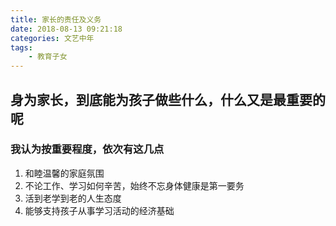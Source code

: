 ```yaml
---
title: 家长的责任及义务
date: 2018-08-13 09:21:18
categories: 文艺中年
tags:
    - 教育子女
---
```

## 身为家长，到底能为孩子做些什么，什么又是最重要的呢
### 我认为按重要程度，依次有这几点
1. 和睦温馨的家庭氛围
2. 不论工作、学习如何辛苦，始终不忘身体健康是第一要务
3. 活到老学到老的人生态度
4. 能够支持孩子从事学习活动的经济基础
